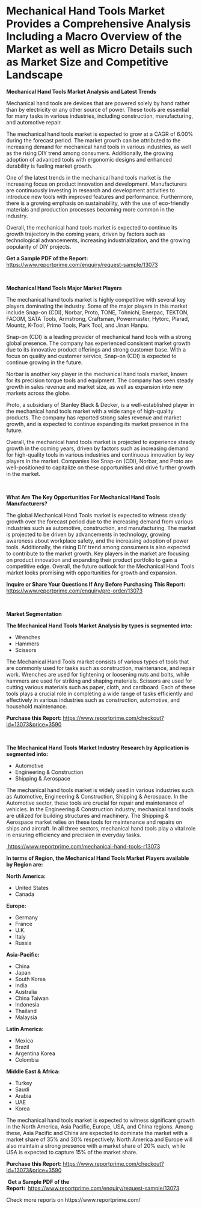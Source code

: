 <p><h1>Mechanical Hand Tools Market Provides a Comprehensive Analysis Including a Macro Overview of the Market as well as Micro Details such as Market Size and Competitive Landscape</h1></p><p><strong>Mechanical Hand Tools Market Analysis and Latest Trends</strong></p>
<p><p>Mechanical hand tools are devices that are powered solely by hand rather than by electricity or any other source of power. These tools are essential for many tasks in various industries, including construction, manufacturing, and automotive repair.</p><p>The mechanical hand tools market is expected to grow at a CAGR of 6.00% during the forecast period. The market growth can be attributed to the increasing demand for mechanical hand tools in various industries, as well as the rising DIY trend among consumers. Additionally, the growing adoption of advanced tools with ergonomic designs and enhanced durability is fueling market growth.</p><p>One of the latest trends in the mechanical hand tools market is the increasing focus on product innovation and development. Manufacturers are continuously investing in research and development activities to introduce new tools with improved features and performance. Furthermore, there is a growing emphasis on sustainability, with the use of eco-friendly materials and production processes becoming more common in the industry.</p><p>Overall, the mechanical hand tools market is expected to continue its growth trajectory in the coming years, driven by factors such as technological advancements, increasing industrialization, and the growing popularity of DIY projects.</p></p>
<p><strong>Get a Sample PDF of the Report:&nbsp;</strong> <a href="https://www.reportprime.com/enquiry/request-sample/13073">https://www.reportprime.com/enquiry/request-sample/13073</a></p>
<p>&nbsp;</p>
<p><strong>Mechanical Hand Tools Major Market Players</strong></p>
<p><p>The mechanical hand tools market is highly competitive with several key players dominating the industry. Some of the major players in this market include Snap-on (CDI), Norbar, Proto, TONE, Tohnichi, Enerpac, TEKTON, FACOM, SATA Tools, Armstrong, Craftsman, Powermaster, Hytorc, Plarad, Mountz, K-Tool, Primo Tools, Park Tool, and Jinan Hanpu.</p><p>Snap-on (CDI) is a leading provider of mechanical hand tools with a strong global presence. The company has experienced consistent market growth due to its innovative product offerings and strong customer base. With a focus on quality and customer service, Snap-on (CDI) is expected to continue growing in the future.</p><p>Norbar is another key player in the mechanical hand tools market, known for its precision torque tools and equipment. The company has seen steady growth in sales revenue and market size, as well as expansion into new markets across the globe.</p><p>Proto, a subsidiary of Stanley Black & Decker, is a well-established player in the mechanical hand tools market with a wide range of high-quality products. The company has reported strong sales revenue and market growth, and is expected to continue expanding its market presence in the future.</p><p>Overall, the mechanical hand tools market is projected to experience steady growth in the coming years, driven by factors such as increasing demand for high-quality tools in various industries and continuous innovation by key players in the market. Companies like Snap-on (CDI), Norbar, and Proto are well-positioned to capitalize on these opportunities and drive further growth in the market.</p></p>
<p>&nbsp;</p>
<p><strong>What Are The Key Opportunities For Mechanical Hand Tools Manufacturers?</strong></p>
<p><p>The global Mechanical Hand Tools market is expected to witness steady growth over the forecast period due to the increasing demand from various industries such as automotive, construction, and manufacturing. The market is projected to be driven by advancements in technology, growing awareness about workplace safety, and the increasing adoption of power tools. Additionally, the rising DIY trend among consumers is also expected to contribute to the market growth. Key players in the market are focusing on product innovation and expanding their product portfolio to gain a competitive edge. Overall, the future outlook for the Mechanical Hand Tools market looks promising with opportunities for growth and expansion.</p></p>
<p><strong>Inquire or Share Your Questions If Any Before Purchasing This Report:</strong> <a href="https://www.reportprime.com/enquiry/pre-order/13073">https://www.reportprime.com/enquiry/pre-order/13073</a></p>
<p>&nbsp;</p>
<p><strong>Market Segmentation</strong></p>
<p><strong>The Mechanical Hand Tools Market Analysis by types is segmented into:</strong></p>
<p><ul><li>Wrenches</li><li>Hammers</li><li>Scissors</li></ul></p>
<p><p>The Mechanical Hand Tools market consists of various types of tools that are commonly used for tasks such as construction, maintenance, and repair work. Wrenches are used for tightening or loosening nuts and bolts, while hammers are used for striking and shaping materials. Scissors are used for cutting various materials such as paper, cloth, and cardboard. Each of these tools plays a crucial role in completing a wide range of tasks efficiently and effectively in various industries such as construction, automotive, and household maintenance.</p></p>
<p><strong>Purchase this Report:&nbsp;</strong><a href="https://www.reportprime.com/checkout?id=13073&price=3590">https://www.reportprime.com/checkout?id=13073&price=3590</a></p>
<p>&nbsp;</p>
<p><strong>The Mechanical Hand Tools Market Industry Research by Application is segmented into:</strong></p>
<p><ul><li>Automotive</li><li>Engineering & Construction</li><li>Shipping & Aerospace</li></ul></p>
<p><p>The mechanical hand tools market is widely used in various industries such as Automotive, Engineering & Construction, Shipping & Aerospace. In the Automotive sector, these tools are crucial for repair and maintenance of vehicles. In the Engineering & Construction industry, mechanical hand tools are utilized for building structures and machinery. The Shipping & Aerospace market relies on these tools for maintenance and repairs on ships and aircraft. In all three sectors, mechanical hand tools play a vital role in ensuring efficiency and precision in everyday tasks.</p></p>
<p><a href="https://www.reportprime.com/mechanical-hand-tools-r13073">&nbsp;https://www.reportprime.com/mechanical-hand-tools-r13073</a></p>
<p><strong>In terms of Region, the Mechanical Hand Tools Market Players available by Region are:</strong></p>
<p>
    <p> <strong> North America: </strong>
        <ul>
            <li>United States</li>
            <li>Canada</li>
        </ul>
        </p> 
    <p> <strong> Europe: </strong>
        <ul>
            <li>Germany</li>
            <li>France</li>
            <li>U.K.</li>
            <li>Italy</li>
            <li>Russia</li>
        </ul>
        </p> 
    <p> <strong> Asia-Pacific: </strong>
        <ul>
            <li>China</li>
            <li>Japan</li>
            <li>South Korea</li>
            <li>India</li>
            <li>Australia</li>
            <li>China Taiwan</li>
            <li>Indonesia</li>
            <li>Thailand</li>
            <li>Malaysia</li>
        </ul>
        </p> 
    <p> <strong> Latin America: </strong>
        <ul>
            <li>Mexico</li>
            <li>Brazil</li>
            <li>Argentina Korea</li>
            <li>Colombia</li>
        </ul>
        </p> 
    <p> <strong> Middle East & Africa: </strong>
        <ul>
            <li>Turkey</li>
            <li>Saudi</li>
            <li>Arabia</li>
            <li>UAE</li>
            <li>Korea</li>
        </ul>
    </p>
    </p>
<p><p>The mechanical hand tools market is expected to witness significant growth in the North America, Asia Pacific, Europe, USA, and China regions. Among these, Asia Pacific and China are expected to dominate the market with a market share of 35% and 30% respectively. North America and Europe will also maintain a strong presence with a market share of 20% each, while USA is expected to capture 15% of the market share.</p></p>
<p><strong>Purchase this Report: </strong><a href="https://www.reportprime.com/checkout?id=13073&price=3590">https://www.reportprime.com/checkout?id=13073&price=3590</a></p>
<p>&nbsp;<strong>Get a Sample PDF of the Report:&nbsp;&nbsp;</strong><a href="https://www.reportprime.com/enquiry/request-sample/13073">https://www.reportprime.com/enquiry/request-sample/13073</a></p>
<p><strong></strong></p>
<p>Check more reports on https://www.reportprime.com/</p>